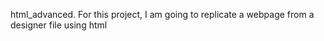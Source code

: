 html_advanced.
For this project, I am going to replicate a webpage from a designer file using html 
